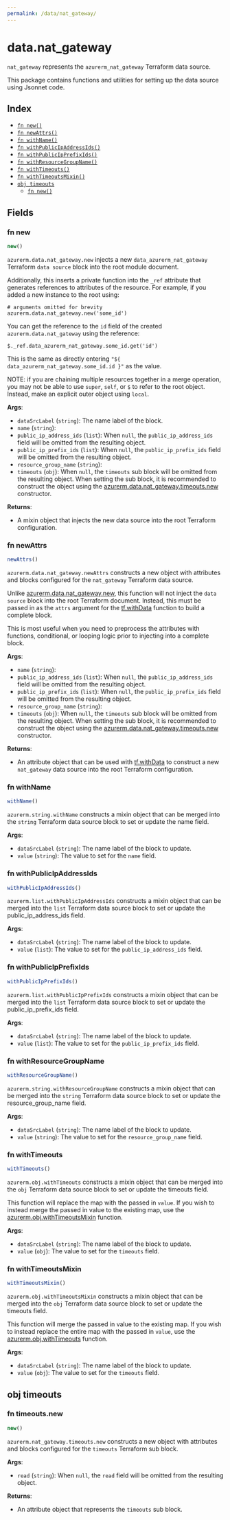```yaml
---
permalink: /data/nat_gateway/
---
```


# data.nat_gateway

`nat_gateway` represents the `azurerm_nat_gateway` Terraform data source.



This package contains functions and utilities for setting up the data source using Jsonnet code.


## Index

* [`fn new()`](#fn-new)
* [`fn newAttrs()`](#fn-newattrs)
* [`fn withName()`](#fn-withname)
* [`fn withPublicIpAddressIds()`](#fn-withpublicipaddressids)
* [`fn withPublicIpPrefixIds()`](#fn-withpublicipprefixids)
* [`fn withResourceGroupName()`](#fn-withresourcegroupname)
* [`fn withTimeouts()`](#fn-withtimeouts)
* [`fn withTimeoutsMixin()`](#fn-withtimeoutsmixin)
* [`obj timeouts`](#obj-timeouts)
  * [`fn new()`](#fn-timeoutsnew)

## Fields

### fn new

```ts
new()
```


`azurerm.data.nat_gateway.new` injects a new `data_azurerm_nat_gateway` Terraform `data source`
block into the root module document.

Additionally, this inserts a private function into the `_ref` attribute that generates references to attributes of the
resource. For example, if you added a new instance to the root using:

    # arguments omitted for brevity
    azurerm.data.nat_gateway.new('some_id')

You can get the reference to the `id` field of the created `azurerm.data.nat_gateway` using the reference:

    $._ref.data_azurerm_nat_gateway.some_id.get('id')

This is the same as directly entering `"${ data_azurerm_nat_gateway.some_id.id }"` as the value.

NOTE: if you are chaining multiple resources together in a merge operation, you may not be able to use `super`, `self`,
or `$` to refer to the root object. Instead, make an explicit outer object using `local`.

**Args**:
  - `dataSrcLabel` (`string`): The name label of the block.
  - `name` (`string`): 
  - `public_ip_address_ids` (`list`):  When `null`, the `public_ip_address_ids` field will be omitted from the resulting object.
  - `public_ip_prefix_ids` (`list`):  When `null`, the `public_ip_prefix_ids` field will be omitted from the resulting object.
  - `resource_group_name` (`string`): 
  - `timeouts` (`obj`):  When `null`, the `timeouts` sub block will be omitted from the resulting object. When setting the sub block, it is recommended to construct the object using the [azurerm.data.nat_gateway.timeouts.new](#fn-natgatewaytimeoutsnew) constructor.

**Returns**:
- A mixin object that injects the new data source into the root Terraform configuration.


### fn newAttrs

```ts
newAttrs()
```


`azurerm.data.nat_gateway.newAttrs` constructs a new object with attributes and blocks configured for the `nat_gateway`
Terraform data source.

Unlike [azurerm.data.nat_gateway.new](#fn-natgatewaynew), this function will not inject the `data source`
block into the root Terraform document. Instead, this must be passed in as the `attrs` argument for the
[tf.withData](https://github.com/tf-libsonnet/core/tree/main/docs#fn-withdata) function to build a complete block.

This is most useful when you need to preprocess the attributes with functions, conditional, or looping logic prior to
injecting into a complete block.

**Args**:
  - `name` (`string`): 
  - `public_ip_address_ids` (`list`):  When `null`, the `public_ip_address_ids` field will be omitted from the resulting object.
  - `public_ip_prefix_ids` (`list`):  When `null`, the `public_ip_prefix_ids` field will be omitted from the resulting object.
  - `resource_group_name` (`string`): 
  - `timeouts` (`obj`):  When `null`, the `timeouts` sub block will be omitted from the resulting object. When setting the sub block, it is recommended to construct the object using the [azurerm.data.nat_gateway.timeouts.new](#fn-natgatewaytimeoutsnew) constructor.

**Returns**:
  - An attribute object that can be used with [tf.withData](https://github.com/tf-libsonnet/core/tree/main/docs#fn-withdata) to construct a new `nat_gateway` data source into the root Terraform configuration.


### fn withName

```ts
withName()
```

`azurerm.string.withName` constructs a mixin object that can be merged into the `string`
Terraform data source block to set or update the name field.



**Args**:
  - `dataSrcLabel` (`string`): The name label of the block to update.
  - `value` (`string`): The value to set for the `name` field.


### fn withPublicIpAddressIds

```ts
withPublicIpAddressIds()
```

`azurerm.list.withPublicIpAddressIds` constructs a mixin object that can be merged into the `list`
Terraform data source block to set or update the public_ip_address_ids field.



**Args**:
  - `dataSrcLabel` (`string`): The name label of the block to update.
  - `value` (`list`): The value to set for the `public_ip_address_ids` field.


### fn withPublicIpPrefixIds

```ts
withPublicIpPrefixIds()
```

`azurerm.list.withPublicIpPrefixIds` constructs a mixin object that can be merged into the `list`
Terraform data source block to set or update the public_ip_prefix_ids field.



**Args**:
  - `dataSrcLabel` (`string`): The name label of the block to update.
  - `value` (`list`): The value to set for the `public_ip_prefix_ids` field.


### fn withResourceGroupName

```ts
withResourceGroupName()
```

`azurerm.string.withResourceGroupName` constructs a mixin object that can be merged into the `string`
Terraform data source block to set or update the resource_group_name field.



**Args**:
  - `dataSrcLabel` (`string`): The name label of the block to update.
  - `value` (`string`): The value to set for the `resource_group_name` field.


### fn withTimeouts

```ts
withTimeouts()
```

`azurerm.obj.withTimeouts` constructs a mixin object that can be merged into the `obj`
Terraform data source block to set or update the timeouts field.

This function will replace the map with the passed in `value`. If you wish to instead merge the
passed in value to the existing map, use the [azurerm.obj.withTimeoutsMixin](TODO) function.

**Args**:
  - `dataSrcLabel` (`string`): The name label of the block to update.
  - `value` (`obj`): The value to set for the `timeouts` field.


### fn withTimeoutsMixin

```ts
withTimeoutsMixin()
```

`azurerm.obj.withTimeoutsMixin` constructs a mixin object that can be merged into the `obj`
Terraform data source block to set or update the timeouts field.

This function will merge the passed in value to the existing map. If you wish
to instead replace the entire map with the passed in `value`, use the [azurerm.obj.withTimeouts](TODO)
function.


**Args**:
  - `dataSrcLabel` (`string`): The name label of the block to update.
  - `value` (`obj`): The value to set for the `timeouts` field.


## obj timeouts



### fn timeouts.new

```ts
new()
```


`azurerm.nat_gateway.timeouts.new` constructs a new object with attributes and blocks configured for the `timeouts`
Terraform sub block.



**Args**:
  - `read` (`string`):  When `null`, the `read` field will be omitted from the resulting object.

**Returns**:
  - An attribute object that represents the `timeouts` sub block.
